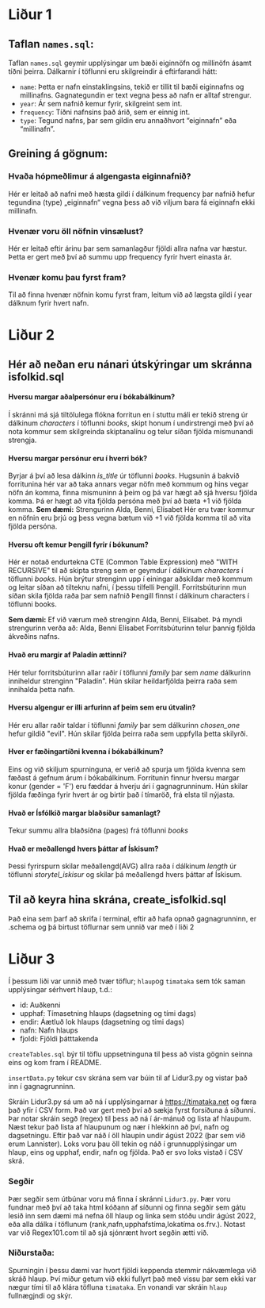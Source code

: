 # Liður 1

## Taflan `names.sql`: 

Taflan `names.sql` geymir upplýsingar um bæði eiginnöfn og millinöfn ásamt tíðni þeirra. Dálkarnir í töflunni eru skilgreindir á eftirfarandi hátt:
* `name`: Þetta er nafn einstaklingsins, tekið er tillit til bæði eiginnafns og millinafns. Gagnategundin er text vegna þess að nafn er alltaf strengur.
* `year`: Ár sem nafnið kemur fyrir, skilgreint sem int.
* `frequency`: Tíðni nafnsins það árið, sem er einnig int.
* `type`: Tegund nafns, þar sem gildin eru annaðhvort “eiginnafn” eða “millinafn”.

## Greining á gögnum: 

### Hvaða hópmeðlimur á algengasta eiginnafnið?
Hér er leitað að nafni með hæsta gildi í dálkinum frequency þar  nafnið hefur tegundina (type) „eiginnafn“ vegna þess að við viljum bara fá eiginnafn ekki millinafn.
### Hvenær voru öll nöfnin vinsælust?
Hér er leitað eftir árinu þar sem samanlagður fjöldi allra nafna var hæstur. Þetta er gert með því að summu upp frequency fyrir hvert einasta ár.
### Hvenær komu þau fyrst fram?
Til að finna hvenær nöfnin komu fyrst fram, leitum við að lægsta gildi í year dálknum fyrir hvert nafn.

# Liður 2

## Hér að neðan eru nánari útskýringar um skránna isfolkid.sql

#### Hversu margar aðalpersónur eru í bókabálkinum?

Í skránni má sjá tiltölulega flókna forritun en í stuttu máli er tekið streng úr dálkinum *characters* í töflunni *books*, skipt honum í undirstrengi með því að nota kommur sem skilgreinda skiptanalínu og telur síðan fjölda mismunandi strengja.

#### Hversu margar persónur eru í hverri bók?

Byrjar á því að lesa dálkinn *is_title* úr töflunni *books*. Hugsunin á bakvið forritunina hér var að taka annars vegar nöfn með kommum og hins vegar nöfn án komma, finna mismuninn á þeim og þá var hægt að sjá hversu fjölda komma. Þá er hægt að vita fjölda persóna með því að bæta +1 við fjölda komma. 
**Sem dæmi:** 
Strengurinn Alda, Benni, Elísabet 
Hér eru tvær kommur en nöfnin eru þrjú og þess vegna bætum við +1 við fjölda komma til að vita fjölda persóna.

#### Hversu oft kemur Þengill fyrir í bókunum?
Hér er notað endurtekna CTE (Common Table Expression) með "WITH RECURSIVE" til að skipta streng sem er geymdur í dálkinum *characters* í töflunni *books*. Hún brýtur strenginn upp í einingar aðskildar með kommum og leitar síðan að tilteknu nafni, í þessu tilfelli Þengill. Forritsbúturinn mun síðan skila fjölda raða þar sem nafnið Þengill finnst í dálkinum characters í töflunni books.

**Sem dæmi:** Ef við værum með strenginn Alda, Benni, Elísabet. Þá myndi strengurinn verða að: 
                                Alda, 
                                Benni
                                Elísabet
Forritsbúturinn telur þannig fjölda ákveðins nafns.

#### Hvað eru margir af Paladín ættinni?
Hér telur forritsbúturinn allar raðir í töflunni *family* þar sem *name* dálkurinn inniheldur strenginn "Paladín". Hún skilar heildarfjölda þeirra raða sem innihalda þetta nafn.

#### Hversu algengur er illi arfurinn af þeim sem eru útvalin?
Hér eru allar raðir taldar í töflunni *family* þar sem dálkurinn *chosen_one* hefur gildið "evil". Hún skilar fjölda þeirra raða sem uppfylla þetta skilyrði.


#### Hver er fæðingartíðni kvenna í bókabálkinum?
Eins og við skiljum spurninguna, er verið að spurja um fjölda kvenna sem fæðast á gefnum árum í bókabálkinum.
Forritunin finnur hversu margar konur (gender = 'F') eru fæddar á hverju ári í gagnagrunninum. Hún skilar fjölda fæðinga fyrir hvert ár og birtir það í tímaröð, frá elsta til nýjasta. 

#### Hvað er Ísfólkið margar blaðsíður samanlagt?
Tekur summu allra blaðsíðna (pages) frá töflunni *books*

#### Hvað er meðallengd hvers þáttar af Ískisum?
Þessi fyrirspurn skilar meðallengd(AVG) allra raða í dálkinum *length* úr töflunni *storytel_iskisur* og skilar þá meðallengd hvers þáttar af Ískisum. 

## Til að keyra hina skrána, create_isfolkid.sql 
Það eina sem þarf að skrifa í terminal, eftir að hafa opnað gagnagrunninn, er .schema og þá birtust töflurnar sem unnið var með í liði 2

# Liður 3
Í þessum liði var unnið með tvær töflur; `hlaup`og `timataka` sem tók saman upplýsingar sérhvert hlaup, t.d.:
* id: Auðkenni
* upphaf: Tímasetning hlaups (dagsetning og tími dags)
* endir: Áætluð lok hlaups (dagsetning og tími dags)
* nafn: Nafn hlaups
* fjoldi: Fjöldi þátttakenda


`createTables.sql` býr til töflu uppsetninguna til þess að vista gögnin seinna eins og kom fram í README. 

`insertData.py` tekur csv skrána sem var búin til af Lidur3.py og vistar það inn í gagnagrunninn.


Skráin Lidur3.py sá um að ná í upplýsingarnar á https://timataka.net og færa það yfir í CSV form. Það var gert með því að sækja fyrst forsíðuna á síðunni. Þar notar skráin segð (regex) til þess að ná í ár-mánuð og lista af hlaupum. Næst tekur það lista af hlaupunum og nær í hlekkinn að því, nafn og dagsetningu. Eftir það var náð í öll hlaupin undir ágúst 2022 (þar sem við erum Lannister). Loks voru þau öll tekin og náð í grunnupplýsingar um hlaup, eins og upphaf, endir, nafn og fjölda. Það er svo loks vistað í CSV skrá.

### Segðir
Þær segðir sem útbúnar voru má finna í skránni `Lidur3.py`. 
Þær voru fundnar með því að taka html kóðann af síðunni og finna segðir sem gátu lesið inn sem dæmi má nefna öll hlaup og linka sem stóðu undir ágúst 2022, eða alla dálka í töflunum (rank,nafn,upphafstíma,lokatíma os.frv.). Notast var við Regex101.com til að sjá sjónrænt hvort segðin ætti við. 

### Niðurstaða: 
Spurningin í þessu dæmi var hvort fjöldi keppenda stemmir nákvæmlega við skráð hlaup. Því miður getum við ekki fullyrt það með vissu þar sem ekki var nægur tími til að klára töfluna `timataka`. En vonandi var skráin `hlaup` fullnægjndi og skýr. 

